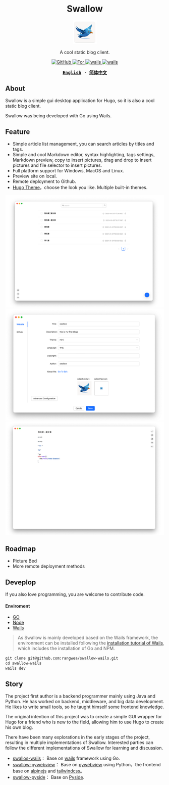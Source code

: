 <h1 align='center'>Swallow</h1>

<p align="center">
   <img src="./assets/appicon.png" width="15%"/><br/>
</p>

<p align="center">
A cool static blog client.
</p>

<p align="center">
  <a href="https://github.com/rangwea/swallow-wails/blob/main/LICENSE">
    <img alt="GitHub" src="https://img.shields.io/github/license/rangwea/swallow-wails"/>
  </a>
  <a href="https://fjwoo.cn">
    <img alt="For" src="https://img.shields.io/badge/developer-Andy-228B22"/>
  </a>
  <a href="https://wails.io/">
    <img alt="wails" src="https://img.shields.io/badge/backend-wails-C23C36"/>
  </a>
  <a href="https://react.dev/">
    <img alt="wails" src="https://img.shields.io/badge/frontend-react-36789A"/>
  </a>
</p>

<div align="center">
<strong>
<samp>

[English](README.md) · [简体中文](README_zh_cn.md)

</samp>
</strong>
</div>

## About

Swallow is a simple gui desktop application for Hugo, so it is also a cool static blog client.

Swallow was being developed with Go using Wails. 

## Feature

- Simple article list management, you can search articles by titles and tags.
- Simple and cool Markdown editor, syntax highlighting, tags settings, Markdown preview, copy to insert pictures, drag and drop to insert pictures and file selector to insert pictures.
- Full platform support for Windows, MacOS and Linux.
- Preview site on local.
- Remote deployment to Github.
- [Hugo Theme](https://themes.gohugo.io/)，choose the look you like. Multiple built-in themes.

![](./doc/images/1.png)
![](./doc/images/2.png)
![](./doc/images/3.png)

## Roadmap

- Picture Bed
- More remote deployment methods

## Deveplop

If you also love programming, you are welcome to contribute code.

#### Enviroment

- [GO](https://go.dev/doc/install)
- [Node](https://nodejs.org/en/learn/getting-started/how-to-install-nodejs)
- [Wails](https://wails.io/docs/next/gettingstarted/installation)

> As Swallow is mainly developed based on the Wails framework, the environment can be installed following the [installation tutorial of Wails](https://wails.io/docs/next/gettingstarted/installation), which includes the installation of Go and NPM.

```
git clone git@github.com:rangwea/swallow-wails.git
cd swallow-wails
wails dev
```

## Story

The project first author is a backend programmer mainly using Java and Python. He has worked on backend, middleware, and big data development. He likes to write small tools, so he taught himself some frontend knowledge.

The original intention of this project was to create a simple GUI wrapper for Hugo for a friend who is new to the field, allowing him to use Hugo to create his own blog.

There have been many explorations in the early stages of the project, resulting in multiple implementations of Swallow. Interested parties can follow the different implementations of Swallow for learning and discussion.

- [swallos-wails](https://github.com/rangwea/swallow-wails)： Base on [wails](https://wails.io/) framework using Go.
- [swallow-pywebview](https://github.com/rangwea/swallow-pywebview)： Base on [pywebview](https://pywebview.flowrl.com/) using Python，the frontend base on [alpinejs](https://alpinejs.dev/) and [tailwindcss](https://tailwindcss.com/)。
- [swallow-pyside](https://github.com/rangwea/swallow-pyside)： Base on [Pyside](https://doc.qt.io/qtforpython-6/).
